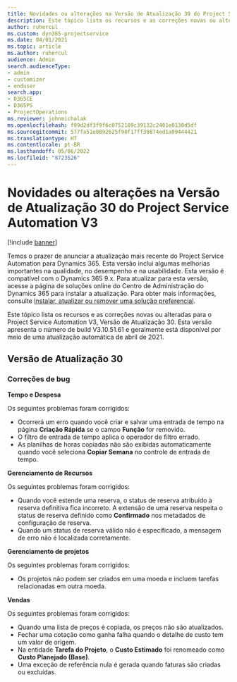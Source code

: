 ```yaml
---
title: Novidades ou alterações na Versão de Atualização 30 do Project Service Automation V3
description: Este tópico lista os recursos e as correções novas ou alteradas disponíveis na Versão de Atualização 30 do Project Service Automation V3.
author: ruhercul
ms.custom: dyn365-projectservice
ms.date: 04/01/2021
ms.topic: article
ms.author: ruhercul
audience: Admin
search.audienceType:
- admin
- customizer
- enduser
search.app:
- D365CE
- D365PS
- ProjectOperations
ms.reviewer: johnmichalak
ms.openlocfilehash: f99d2df3f9f6c0752109c39132c2401e0130d5df
ms.sourcegitcommit: 577fa51e0892625f98f17ff39874ed1a09444421
ms.translationtype: HT
ms.contentlocale: pt-BR
ms.lasthandoff: 05/06/2022
ms.locfileid: "8723526"
---
```

# <a name="whats-new-or-changed-in-project-service-automation-update-release-30-v3"></a>Novidades ou alterações na Versão de Atualização 30 do Project Service Automation V3

[!include [banner](../includes/psa-now-project-operations.md)]

Temos o prazer de anunciar a atualização mais recente do Project Service Automation para Dynamics 365. Esta versão inclui algumas melhorias importantes na qualidade, no desempenho e na usabilidade. Esta versão é compatível com o Dynamics 365 9.x. Para atualizar para esta versão, acesse a página de soluções online do Centro de Administração do Dynamics 365 para instalar a atualização. Para obter mais informações, consulte [Instalar, atualizar ou remover uma solução preferencial](/power-platform/admin/install-remove-preferred-solution).

Este tópico lista os recursos e as correções novas ou alteradas para o Project Service Automation V3, Versão de Atualização 30. Esta versão apresenta o número de build V3.10.51.61 e geralmente está disponível por meio de uma atualização automática de abril de 2021.

## <a name="update-release-30"></a>Versão de Atualização 30

### <a name="bug-fixes"></a>Correções de bug

**Tempo e Despesa**

Os seguintes problemas foram corrigidos:

- Ocorrerá um erro quando você criar e salvar uma entrada de tempo na página **Criação Rápida** se o campo **Função** for removido.
- O filtro de entrada de tempo aplica o operador de filtro errado.
- As planilhas de horas copiadas não são exibidas automaticamente quando você seleciona **Copiar Semana** no controle de entrada de tempo.

**Gerenciamento de Recursos**

Os seguintes problemas foram corrigidos:

- Quando você estende uma reserva, o status de reserva atribuído à reserva definitiva fica incorreto. A extensão de uma reserva respeita o status de reserva definido como **Confirmado** nos metadados de configuração de reserva.
- Quando um status de reserva válido não é especificado, a mensagem de erro não é localizada corretamente.

**Gerenciamento de projetos**

Os seguintes problemas foram corrigidos:

- Os projetos não podem ser criados em uma moeda e incluem tarefas relacionadas em outra moeda.

**Vendas**

Os seguintes problemas foram corrigidos:

- Quando uma lista de preços é copiada, os preços não são atualizados.
- Fechar uma cotação como ganha falha quando o detalhe de custo tem um valor de origem.
- Na entidade **Tarefa do Projeto**, o **Custo Estimado** foi renomeado como **Custo Planejado (Base)**.
- Uma exceção de referência nula é gerada quando faturas são criadas ou excluídas.
